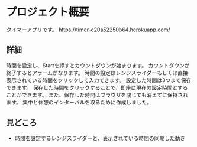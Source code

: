 # プロジェクト概要

タイマーアプリです。
https://timer-c20a52250b64.herokuapp.com/

## 詳細

時間を設定し、Startを押すとカウントダウンが始まります。
カウントダウンが終了するとアラームがなります。
時間の設定はレンジスライダーもしくは直接表示されている時間をクリックして入力できます。
設定した時間は3つまで保存できます。
保存した時間をクリックすることで、即座に現在の設定時間とすることができます。
また、保存した時間はブラウザを閉じても消えずに保持されます。
集中と休憩のインターバルを取るために作成しました。

## 見どころ
- 時間を設定するレンジスライダーと、表示されている時間の同期した動き

